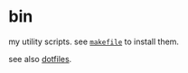 bin
===

my utility scripts. see [`makefile`][1] to install them.

see also [dotfiles][2].

[1]: makefile
[2]: https://github.com/MarcoLucidi01/dotfiles
